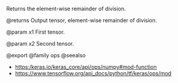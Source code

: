 Returns the element-wise remainder of division.

@returns
    Output tensor, element-wise remainder of division.

@param x1
First tensor.

@param x2
Second tensor.

@export
@family ops
@seealso
+ <https:/keras.io/keras_core/api/ops/numpy#mod-function>
+ <https://www.tensorflow.org/api_docs/python/tf/keras/ops/mod>
